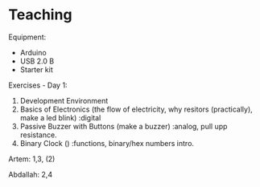 # Teaching

Equipment:
* Arduino
* USB 2.0 B
* Starter kit


Exercises - Day 1:

1. Development Environment
2. Basics of Electronics (the flow of electricity, why resitors (practically), make a led blink) :digital
3. Passive Buzzer with Buttons (make a buzzer) :analog, pull upp resistance.
4. Binary Clock () :functions, binary/hex numbers intro.

Artem: 1,3, (2)

Abdallah: 2,4
